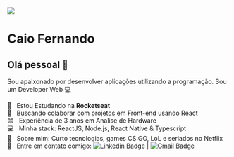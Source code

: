 <img width="auto" src="https://github.com/tgmarinho/tgmarinho/blob/master/banner.png">


# Caio Fernando

## Olá pessoal 👋
Sou apaixonado por desenvolver aplicações utilizando a programação.
Sou um Developer Web  :computer:

 :rocket:  &nbsp; Estou Estudando na **Rocketseat**
 <br/> :purple_heart: &nbsp; Buscando colaborar com projetos em Front-end usando React
 <br/> :blush: &nbsp; Experiência de 3 anos em Analise de Hardware
 <br/> :computer: &nbsp; Minha stack: ReactJS, Node.js, React Native & Typescript
 <br/> 💬  &nbsp; Sobre mim: Curto tecnologias, games CS:GO, LoL e seriados no Netflix
 <br/> :email: &nbsp; Entre em contato comigo: [![Linkedin Badge](https://img.shields.io/badge/-ThiagoMarinho-blue?style=flat-square&logo=Linkedin&logoColor=white&link=https://www.linkedin.com/in/tgmarinho/)](https://www.linkedin.com/in/caioronan/) 
| 
[![Gmail Badge](https://img.shields.io/badge/-tgmarinho@gmail.com-c14438?style=flat-square&logo=Gmail&logoColor=white&link=mailto:caiocfsa@gmail.com)](mailto:caiocfsa@gmail.com)
